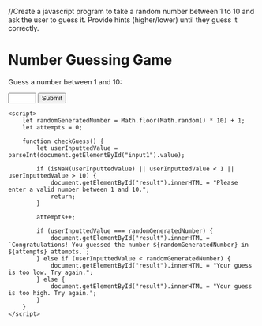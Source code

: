 //Create a javascript program to take a random number between 1 to 10  and ask the user to guess it. Provide hints (higher/lower) until they guess it correctly.
<!DOCTYPE html>
<html>
<head>
    <title>Number Guessing Game</title>
</head>
<body>
    <h1>Number Guessing Game</h1>
    <p>Guess a number between 1 and 10:</p>
    <input id="input" type="number" min="1" max="10">
    <button onclick="checkGuess()">Submit</button>
    <p id="result"></p>

    <script>
        let randomGeneratedNumber = Math.floor(Math.random() * 10) + 1;
        let attempts = 0;

        function checkGuess() {
            let userInputtedValue = parseInt(document.getElementById("input1").value);

            if (isNaN(userInputtedValue) || userInputtedValue < 1 || userInputtedValue > 10) {
                document.getElementById("result").innerHTML = "Please enter a valid number between 1 and 10.";
                return;
            }

            attempts++;

            if (userInputtedValue === randomGeneratedNumber) {
                document.getElementById("result").innerHTML = `Congratulations! You guessed the number ${randomGeneratedNumber} in ${attempts} attempts.`;
            } else if (userInputtedValue < randomGeneratedNumber) {
                document.getElementById("result").innerHTML = "Your guess is too low. Try again.";
            } else {
                document.getElementById("result").innerHTML = "Your guess is too high. Try again.";
            }
        }
    </script>
</body>
</html>
